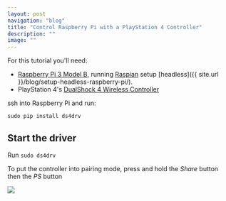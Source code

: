 ```yaml
---
layout: post
navigation: "blog"
title: "Control Raspberry Pi with a PlayStation 4 Controller"
description: ""
image: ""
---
```


For this tutorial you'll need:
- <a target="_blank" href="https://www.raspberrypi.org/products/raspberry-pi-3-model-b/">Raspberry Pi 3 Model B</a>, running <a target="_blank" href="https://www.raspberrypi.org/downloads/raspbian/">Raspian</a> setup [headless]({{ site.url }}/blog/setup-headless-raspberry-pi/).
 - PlayStation 4's <a target="_blank" href="https://www.playstation.com/en-us/explore/accessories/gaming-controllers/dualshock-4/">DualShock 4 Wireless Controller</a>


ssh into Raspberry Pi and run:

```
sudo pip install ds4drv
```

## Start the driver

Run `sudo ds4drv`

To put the controller into pairing mode, press and hold the *Share* button then the *PS* button

<!-- make this pic smaller -->
<img src="{{ site.url }}/content/img/control-raspberry-pi-with-a-playstation-4-controller-01.png" />

<!--
https://github.com/martinbuberl/pi/tree/master/controller
https://github.com/chrippa/ds4drv
-->
